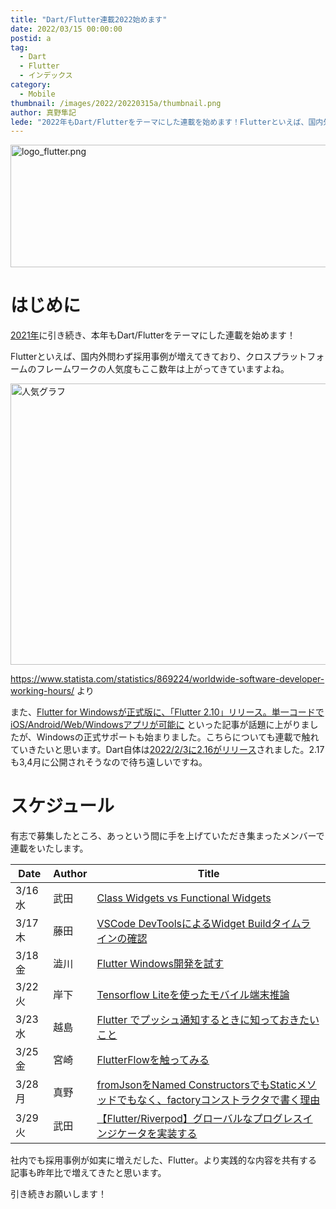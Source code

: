 ```yaml
---
title: "Dart/Flutter連載2022始めます"
date: 2022/03/15 00:00:00
postid: a
tag:
  - Dart
  - Flutter
  - インデックス
category:
  - Mobile
thumbnail: /images/2022/20220315a/thumbnail.png
author: 真野隼記
lede: "2022年もDart/Flutterをテーマにした連載を始めます！Flutterといえば、国内外問わず採用事例が増えてきており、クロスプラットフォームのフレームワークの人気度もここ数年は上がってきていますよね。"
---
```


<img src="/images/2022/20220315a/logo_flutter.png" alt="logo_flutter.png" width="700" height="196" loading="lazy">

# はじめに

[2021年](/articles/20210510a/)に引き続き、本年もDart/Flutterをテーマにした連載を始めます！

Flutterといえば、国内外問わず採用事例が増えてきており、クロスプラットフォームのフレームワークの人気度もここ数年は上がってきていますよね。

<img src="/images/2022/20220315a/chart.png" alt="人気グラフ" width="724" height="450" loading="lazy">

https://www.statista.com/statistics/869224/worldwide-software-developer-working-hours/ より

また、[Flutter for Windowsが正式版に、「Flutter 2.10」リリース。単一コードでiOS/Android/Web/Windowsアプリが可能に](https://www.publickey1.jp/blog/22/flutter_for_windowsflutter_210iosandroidwebwindows.html) といった記事が話題に上がりましたが、Windowsの正式サポートも始まりました。こちらについても連載で触れていきたいと思います。Dart自体は[2022/2/3に2.16がリリース](https://dart.dev/guides/whats-new#february-3-2022-216-release)されました。2.17も3,4月に公開されそうなので待ち遠しいですね。

# スケジュール

有志で募集したところ、あっという間に手を上げていただき集まったメンバーで連載をいたします。

| Date    | Author | Title                                   |
|---------|--------|-----------------------------------------|
| 3/16 水 | 武田   | [Class Widgets vs Functional Widgets](/articles/20220316a/)  |
| 3/17 木 | 藤田   | [VSCode DevToolsによるWidget Buildタイムラインの確認](/articles/20220317a/)      |
| 3/18 金 | 澁川   | [Flutter Windows開発を試す](/articles/20220318a/)                     |
| 3/22 火 | 岸下   | [Tensorflow Liteを使ったモバイル端末推論](/articles/20220321a/) |
| 3/23 水 | 越島   | [Flutter でプッシュ通知するときに知っておきたいこと](/articles/20220323a/)  |
| 3/25 金 | 宮崎   | [FlutterFlowを触ってみる](/articles/20220325a/)                     |
| 3/28 月 | 真野   | [fromJsonをNamed ConstructorsでもStaticメソッドでもなく、factoryコンストラクタで書く理由](/articles/20220328a/)   |
| 3/29 火 | 武田   | [【Flutter/Riverpod】グローバルなプログレスインジケータを実装する](/articles/20220329a/)  |

社内でも採用事例が如実に増えだした、Flutter。より実践的な内容を共有する記事も昨年比で増えてきたと思います。

引き続きお願いします！
